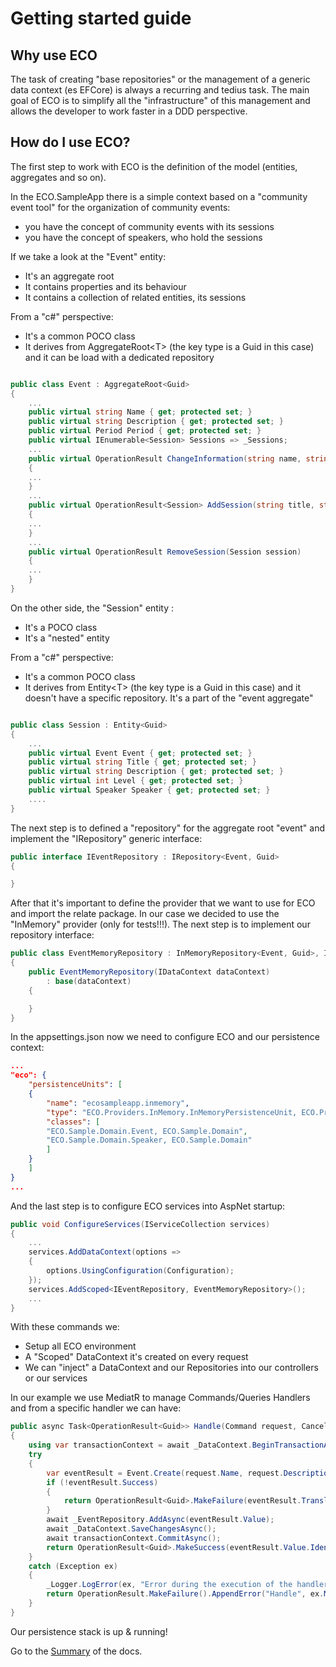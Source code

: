 # Getting started guide

## Why use ECO

The task of creating "base repositories" or the management of a generic data context (es EFCore) is always a recurring and tedius task.
The main goal of ECO is to simplify all the "infrastructure" of this management and allows the developer to work faster in a DDD perspective.

## How do I use ECO?

The first step to work with ECO is the definition of the model (entities, aggregates and so on).

In the ECO.SampleApp there is a simple context based on a "community event tool" for the organization of community events:

- you have the concept of community events with its sessions
- you have the concept of speakers, who hold the sessions

If we take a look at the "Event" entity:

- It's an aggregate root
- It contains properties and its behaviour
- It contains a collection of related entities, its sessions

From a "c#" perspective:

- It's a common POCO class
- It derives from AggregateRoot\<T\> (the key type is a Guid in this case) and it can be load with a dedicated repository

~~~ c#

public class Event : AggregateRoot<Guid>
{
    ...
    public virtual string Name { get; protected set; }
    public virtual string Description { get; protected set; }
    public virtual Period Period { get; protected set; }
    public virtual IEnumerable<Session> Sessions => _Sessions;
    ...
    public virtual OperationResult ChangeInformation(string name, string description, Period period)
    {
    ...
    }
    ...
    public virtual OperationResult<Session> AddSession(string title, string description, int level, Speaker speaker)
    {
    ...
    }
    ...
    public virtual OperationResult RemoveSession(Session session)
    {
    ...
    }
}

~~~

On the other side, the "Session" entity :

- It's a POCO class
- It's a "nested" entity

From a "c#" perspective:

- It's a common POCO class
- It derives from Entity\<T\> (the key type is a Guid in this case) and it doesn't have a specific repository. It's a part of the "event aggregate"

~~~ c#

public class Session : Entity<Guid>
{
    ...
    public virtual Event Event { get; protected set; }
    public virtual string Title { get; protected set; }
    public virtual string Description { get; protected set; }
    public virtual int Level { get; protected set; }
    public virtual Speaker Speaker { get; protected set; }
    ....
}

~~~

The next step is to defined a "repository" for the aggregate root "event" and implement the "IRepository" generic interface:

~~~ c#
public interface IEventRepository : IRepository<Event, Guid>
{

}
~~~

After that it's important to define the provider that we want to use for ECO and import the relate package. In our case we decided to use the "InMemory" provider (only for tests!!!). The next step is to implement our repository interface:

~~~ c#
public class EventMemoryRepository : InMemoryRepository<Event, Guid>, IEventRepository
{
    public EventMemoryRepository(IDataContext dataContext)
        : base(dataContext)
    {

    }
}
~~~

In the appsettings.json now we need to configure ECO and our persistence context:

~~~ json
...
"eco": {
    "persistenceUnits": [
    {
        "name": "ecosampleapp.inmemory",
        "type": "ECO.Providers.InMemory.InMemoryPersistenceUnit, ECO.Providers.InMemory",
        "classes": [
        "ECO.Sample.Domain.Event, ECO.Sample.Domain",
        "ECO.Sample.Domain.Speaker, ECO.Sample.Domain"
        ]
    }
    ]
}
...
~~~

And the last step is to configure ECO services into AspNet startup:

~~~ c#
public void ConfigureServices(IServiceCollection services)
{
    ...
    services.AddDataContext(options =>
    {
        options.UsingConfiguration(Configuration);
    });
    services.AddScoped<IEventRepository, EventMemoryRepository>();
    ...
}
~~~

With these commands we:

- Setup all ECO environment
- A "Scoped" DataContext it's created on every request
- We can "inject" a DataContext and our Repositories into our controllers or our services

In our example we use MediatR to manage Commands/Queries Handlers and from a specific handler we can have:

~~~ c#
public async Task<OperationResult<Guid>> Handle(Command request, CancellationToken cancellationToken)
{
    using var transactionContext = await _DataContext.BeginTransactionAsync();
    try
    {
        var eventResult = Event.Create(request.Name, request.Description, new Period(request.StartDate, request.EndDate));
        if (!eventResult.Success)
        {
            return OperationResult<Guid>.MakeFailure(eventResult.TranslateContext("Period.StartDate", "StartDate").TranslateContext("Period.EndDate", "EndDate").Errors);
        }
        await _EventRepository.AddAsync(eventResult.Value);
        await _DataContext.SaveChangesAsync();
        await transactionContext.CommitAsync();
        return OperationResult<Guid>.MakeSuccess(eventResult.Value.Identity);                    
    }
    catch (Exception ex)
    {
        _Logger.LogError(ex, "Error during the execution of the handler");
        return OperationResult.MakeFailure().AppendError("Handle", ex.Message);
    }
}
~~~

Our persistence stack is up & running!

Go to the [Summary](https://github.com/dogcane/ECO/blob/master/docs/Summary.md) of the docs.
